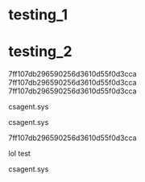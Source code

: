 # testing_1
# testing_2
7ff107db296590256d3610d55f0d3cca
7ff107db296590256d3610d55f0d3cca
7ff107db296590256d3610d55f0d3cca


csagent.sys


csagent.sys


7ff107db296590256d3610d55f0d3cca


lol test



csagent.sys
